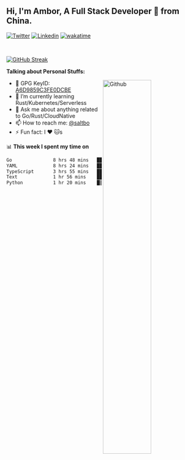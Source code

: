 ## Hi, I'm Ambor, A Full Stack Developer 🚀 from China.

[![Twitter](https://img.shields.io/badge/-saltbo-1ca0f1?style=flat&logo=twitter&logoColor=white)](https://twitter.com/rdsaltbo)
[![Linkedin](https://img.shields.io/badge/-saltbo-blue?style=flat&logo=Linkedin&logoColor=white)](https://www.linkedin.com/in/saltbo/)
[![wakatime](https://wakatime.com/badge/user/f82b1c77-faab-48cd-aef5-a12c0aff104b.svg)](https://wakatime.com/@f82b1c77-faab-48cd-aef5-a12c0aff104b)

&nbsp;  

[![GitHub Streak](http://github-readme-streak-stats.herokuapp.com?user=saltbo&hide_border=true&date_format=M%20j%5B%2C%20Y%5D)](https://git.io/streak-stats)

**Talking about Personal Stuffs:**
<!-- Any image aligned to the right. Beware the width  -->
<img width="50%" align="right" alt="Github" src="https://raw.githubusercontent.com/saltbo/saltbo/master/images/git-header.svg" />

- 🤘 GPG KeyID: [A6D9859C3FE0DCBE](https://saltbo.cn/pgp_keys.asc)
- 🌱 I’m currently learning Rust/Kubernetes/Serverless
- 💬 Ask me about anything related to Go/Rust/CloudNative
- 📫 How to reach me: [@saltbo](https://t.me/saltbo)
- ⚡ Fun fact: I :heart: :cat:s


📊 **This week I spent my time on**
<!--START_SECTION:waka-->

```txt
Go               8 hrs 48 mins   ████████▓░░░░░░░░░░░░░░░░   34.00 %
YAML             8 hrs 24 mins   ████████░░░░░░░░░░░░░░░░░   32.46 %
TypeScript       3 hrs 55 mins   ███▓░░░░░░░░░░░░░░░░░░░░░   15.17 %
Text             1 hr 56 mins    ██░░░░░░░░░░░░░░░░░░░░░░░   07.46 %
Python           1 hr 20 mins    █▒░░░░░░░░░░░░░░░░░░░░░░░   05.15 %
```

<!--END_SECTION:waka-->
